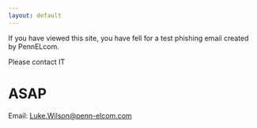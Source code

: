 ```yaml
---
layout: default
---
```


If you have viewed this site, you have fell for a test phishing email created by PennELcom. 

Please contact IT 
# ASAP

Email: Luke.Wilson@penn-elcom.com

